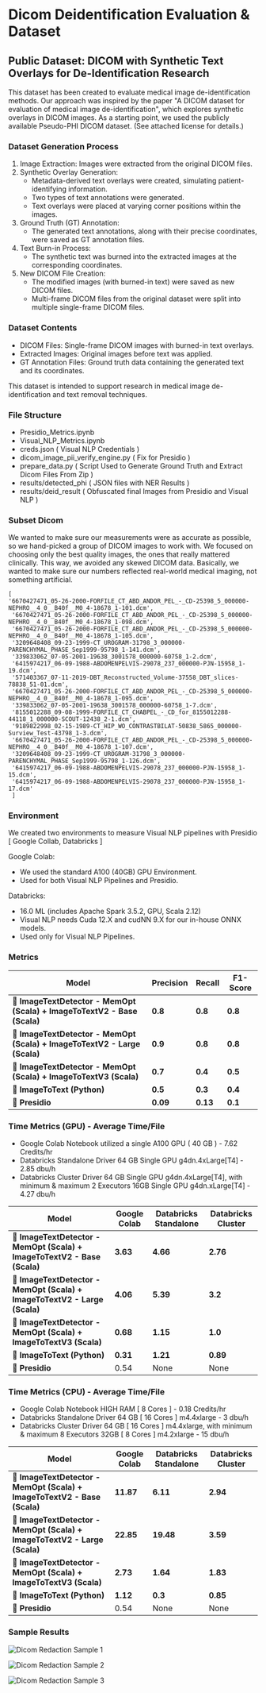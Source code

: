 # Dicom Deidentification Evaluation & Dataset 

## Public Dataset: DICOM with Synthetic Text Overlays for De-Identification Research

This dataset has been created to evaluate medical image de-identification methods. Our approach was inspired by the paper "A DICOM dataset for evaluation of medical image de-identification", which explores synthetic overlays in DICOM images. As a starting point, we used the publicly available Pseudo-PHI DICOM dataset. (See attached license for details.)

### Dataset Generation Process
1. Image Extraction: Images were extracted from the original DICOM files.
2. Synthetic Overlay Generation:
    - Metadata-derived text overlays were created, simulating patient-identifying information.
    - Two types of text annotations were generated.
    - Text overlays were placed at varying corner positions within the images.
3. Ground Truth (GT) Annotation:
    - The generated text annotations, along with their precise coordinates, were saved as GT annotation files.
4. Text Burn-in Process:
    - The synthetic text was burned into the extracted images at the corresponding coordinates.
5. New DICOM File Creation:
    - The modified images (with burned-in text) were saved as new DICOM files.
    - Multi-frame DICOM files from the original dataset were split into multiple single-frame DICOM files.
### Dataset Contents
- DICOM Files: Single-frame DICOM images with burned-in text overlays.
- Extracted Images: Original images before text was applied.
- GT Annotation Files: Ground truth data containing the generated text and its coordinates.

This dataset is intended to support research in medical image de-identification and text removal techniques.

### File Structure 

- Presidio_Metrics.ipynb
- Visual_NLP_Metrics.ipynb 
- creds.json ( Visual NLP Credentials )
- dicom_image_pii_verify_engine.py ( Fix for Presidio )
- prepare_data.py ( Script Used to Generate Ground Truth and Extract Dicom Files From Zip )
- results/detected_phi ( JSON files with NER Results )
- results/deid_result ( Obfuscated final Images from Presidio and Visual NLP )

### Subset Dicom 

We wanted to make sure our measurements were as accurate as possible, so we hand-picked a group of DICOM images to work with. We focused on choosing only the best quality images, the ones that really mattered clinically. This way, we avoided any skewed DICOM data. Basically, we wanted to make sure our numbers reflected real-world medical imaging, not something artificial.

    [
    '6670427471_05-26-2000-FORFILE_CT_ABD_ANDOR_PEL_-_CD-25398_5_000000-NEPHRO__4_0__B40f__M0_4-18678_1-101.dcm',
     '6670427471_05-26-2000-FORFILE_CT_ABD_ANDOR_PEL_-_CD-25398_5_000000-NEPHRO__4_0__B40f__M0_4-18678_1-098.dcm',
     '6670427471_05-26-2000-FORFILE_CT_ABD_ANDOR_PEL_-_CD-25398_5_000000-NEPHRO__4_0__B40f__M0_4-18678_1-105.dcm',
     '3209648408_09-23-1999-CT_UROGRAM-31798_3_000000-PARENCHYMAL_PHASE_Sep1999-95798_1-141.dcm',
     '339833062_07-05-2001-19638_3001578_000000-60758_1-2.dcm',
     '6415974217_06-09-1988-ABDOMENPELVIS-29078_237_000000-PJN-15958_1-19.dcm',
     '571403367_07-11-2019-DBT_Reconstructed_Volume-37558_DBT_slices-78838_51-01.dcm',
     '6670427471_05-26-2000-FORFILE_CT_ABD_ANDOR_PEL_-_CD-25398_5_000000-NEPHRO__4_0__B40f__M0_4-18678_1-095.dcm',
     '339833062_07-05-2001-19638_3001578_000000-60758_1-7.dcm',
     '8155012288_09-08-1999-FORFILE_CT_CHABPEL_-_CD_for_8155012288-44118_1_000000-SCOUT-12438_2-1.dcm',
     '9189822998_02-15-1989-CT_HIP_WO_CONTRASTBILAT-50838_5865_000000-Surview_Test-43798_1-3.dcm',
     '6670427471_05-26-2000-FORFILE_CT_ABD_ANDOR_PEL_-_CD-25398_5_000000-NEPHRO__4_0__B40f__M0_4-18678_1-107.dcm',
     '3209648408_09-23-1999-CT_UROGRAM-31798_3_000000-PARENCHYMAL_PHASE_Sep1999-95798_1-126.dcm',
     '6415974217_06-09-1988-ABDOMENPELVIS-29078_237_000000-PJN-15958_1-15.dcm',
     '6415974217_06-09-1988-ABDOMENPELVIS-29078_237_000000-PJN-15958_1-17.dcm'
     ]

### Environment

We created two environments to measure Visual NLP pipelines with Presidio [ Google Collab, Databricks ] 

Google Colab:

- We used the standard A100 (40GB) GPU Environment.
- Used for both Visual NLP Pipelines and Presidio.

Databricks:

 - 16.0 ML (includes Apache Spark 3.5.2, GPU, Scala 2.12)
 - Visual NLP needs Cuda 12.X and cudNN 9.X for our in-house ONNX models.
 - Used only for Visual NLP Pipelines.

### Metrics

| **Model**                                              | **Precision** | **Recall** | **F1-Score** |
|-----------------------------------------------------------|-------------|--------|----------|
| 🚀 **ImageTextDetector - MemOpt (Scala) + ImageToTextV2 - Base (Scala)** | **0.8**     | **0.8** | **0.8**  |
| 🚀 **ImageTextDetector - MemOpt (Scala) + ImageToTextV2 - Large (Scala)** | **0.9**     | **0.8** | **0.8**  |
| 🚀 **ImageTextDetector - MemOpt (Scala) + ImageToTextV3 (Scala)** | **0.7** | **0.4** | **0.5**  |
| 🐍 **ImageToText (Python)**                               | **0.5**     | **0.3** | **0.4**  |
| 🔴 **Presidio**                                           | **0.09**    | **0.13** | **0.1**  |

### Time Metrics (GPU) - Average Time/File

- Google Colab Notebook utilized a single A100 GPU ( 40 GB ) - 7.62 Credits/hr
- Databricks Standalone Driver 64 GB Single GPU g4dn.4xLarge[T4] - 2.85 dbu/h
- Databricks Cluster Driver 64 GB Single GPU g4dn.4xLarge[T4], with minimum & maximum 2 Executors 16GB Single GPU g4dn.xLarge[T4] - 4.27 dbu/h
  
| **Model**                                                   | **Google Colab** | **Databricks Standalone** | **Databricks Cluster** |
|------------------------------------------------------------|----------------|------------------------|------------------------|
| 🚀 **ImageTextDetector - MemOpt (Scala) + ImageToTextV2 - Base (Scala)**  | **3.63**              | **4.66**     | **2.76**  |
| 🚀 **ImageTextDetector - MemOpt (Scala) + ImageToTextV2 - Large (Scala)** | **4.06**               | **5.39**     | **3.2**   |
| 🚀 **ImageTextDetector - MemOpt (Scala) + ImageToTextV3 (Scala)**         | **0.68**               | **1.15**     | **1.0**   |
| 🐍 **ImageToText (Python)**                                   | **0.31**               | **1.21**     | **0.89**  |
| 🔴 **Presidio**    | 0.54 | None | None |

### Time Metrics (CPU) - Average Time/File

- Google Colab Notebook HIGH RAM [ 8 Cores ] - 0.18 Credits/hr
- Databricks Standalone Driver 64 GB [ 16 Cores ] m4.4xlarge - 3 dbu/h
- Databricks Cluster Driver 64 GB [ 16 Cores ] m4.4xlarge, with minimum & maximum 8 Executors 32GB [ 8 Cores ] m4.2xlarge - 15 dbu/h
  
| **Model**                                                   | **Google Colab** | **Databricks Standalone** | **Databricks Cluster** |
|------------------------------------------------------------|----------------|------------------------|------------------------|
| 🚀 **ImageTextDetector - MemOpt (Scala) + ImageToTextV2 - Base (Scala)**  | **11.87**              | **6.11**     | **2.94**  |
| 🚀 **ImageTextDetector - MemOpt (Scala) + ImageToTextV2 - Large (Scala)** | **22.85**               | **19.48**     | **3.59**   |
| 🚀 **ImageTextDetector - MemOpt (Scala) + ImageToTextV3 (Scala)**         | **2.73**               | **1.64**     | **1.83**   |
| 🐍 **ImageToText (Python)**                                   | **1.12**               | **0.3**     | **0.85**  |
| 🔴 **Presidio**    | 0.54 | None | None |

### Sample Results

![Dicom Redaction Sample 1](https://github.com/JohnSnowLabs/dicom-deid-dataset/blob/v1_changes/results/output_sample_1.png)

![Dicom Redaction Sample 2](https://github.com/JohnSnowLabs/dicom-deid-dataset/blob/v1_changes/results/output_sample_2.png)

![Dicom Redaction Sample 3](https://github.com/JohnSnowLabs/dicom-deid-dataset/blob/v1_changes/results/output_sample_3.png)
